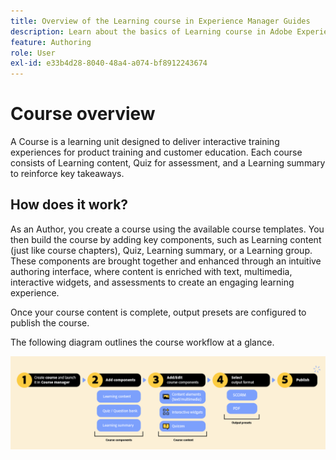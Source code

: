 ```yaml
---
title: Overview of the Learning course in Experience Manager Guides
description: Learn about the basics of Learning course in Adobe Experience Manager Guides.
feature: Authoring
role: User
exl-id: e33b4d28-8040-48a4-a074-bf8912243674
---
```

# Course overview

A Course is a learning unit designed to deliver interactive training experiences for product training and customer education.  Each course consists of Learning content, Quiz for assessment, and a Learning summary to reinforce key takeaways.  

## How does it work? 

As an Author, you create a course using the available course templates. You then build the course by adding key components, such as Learning content (just like course chapters), Quiz, Learning summary, or a Learning group. These components are brought together and enhanced through an intuitive authoring interface, where content is enriched with text, multimedia, interactive widgets, and assessments to create an engaging learning experience.  

Once your course content is complete, output presets are configured to publish the course.  

The following diagram outlines the course workflow at a glance. 

![](assets/learning-course-workflow.png)
